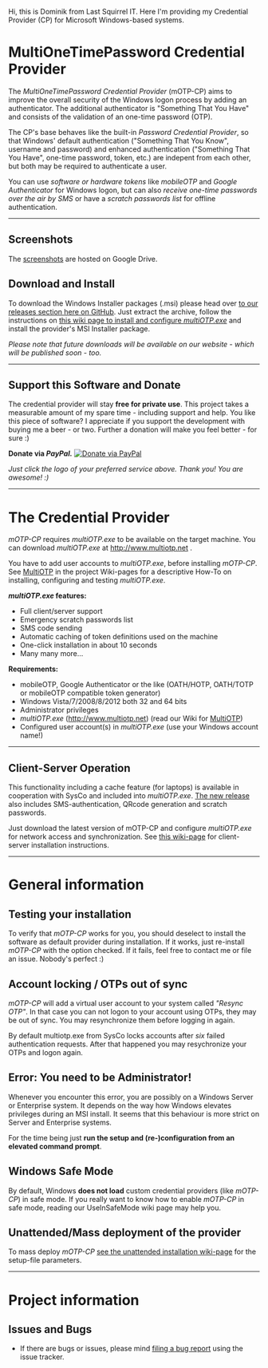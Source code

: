 Hi, this is Dominik from Last Squirrel IT. Here I'm providing my Credential Provider (CP) for Microsoft Windows-based systems.

MultiOneTimePassword Credential Provider
========================================

The *MultiOneTimePassword Credential Provider* (mOTP-CP) aims to improve the overall security of the Windows logon process by adding an authenticator. The additional authenticator is "Something That You Have" and consists of the validation of an one-time password (OTP).

The CP's base behaves like the built-in *Password Credential Provider*, so that Windows' default authentication ("Something That You Know", username and password) and enhanced authentication ("Something That You Have", one-time password, token, etc.) are indepent from each other, but both may be required to authenticate a user.

You can use *software or hardware tokens* like *mobileOTP* and *Google Authenticator* for Windows logon, but can also *receive one-time passwords over the air by SMS* or have a *scratch passwords list* for offline authentication.


----


Screenshots
-----------

The [screenshots](http://tinyurl.com/mOTP-Screenshots) are hosted on Google Drive.


Download and Install
--------------------

To download the Windows Installer packages (.msi) please head over [to our releases section here on GitHub](https://github.com/LastSquirrelIT/MultiOneTimePassword-CredentialProvider/releases). Just extract the archive, follow the instructions on [this wiki page to install and configure *multiOTP.exe*](https://github.com/LastSquirrelIT/MultiOneTimePassword-CredentialProvider/wiki/MultiOTP) and install the provider's MSI Installer package.

*Please note that future downloads will be available on our website - which will be published soon - too.*


----


Support this Software and Donate
--------------------------------

The credential provider will stay **free for private use**. This project takes a measurable amount of my spare time - including support and help. You like this piece of software? I appreciate if you support the development with buying me a beer - or two. Further a donation will make you feel better - for sure :)


**Donate via *PayPal.*** [![Donate via PayPal][4]][3]
<!--
Or send a micro donation via *Flattr.* [![Flattr this][2]][1] ***NOT WORKING NOW***
//-->

*Just click the logo of your preferred service above. Thank you! You are awesome! :)*

[1]: http://flattr.com/thing/
[2]: http://api.flattr.com/button/button-static-50x60.png
[3]: https://www.paypal.com/cgi-bin/webscr?cmd=_s-xclick&hosted_button_id=P4L7UBSP57WW4
[4]: https://www.paypalobjects.com/webstatic/de_DE/i/de-pp-logo-100px.png


----


The Credential Provider
=======================

*mOTP-CP* requires *multiOTP.exe* to be available on the target machine. You can download *multiOTP.exe* at http://www.multiotp.net .

You have to add user accounts to *multiOTP.exe*, before installing *mOTP-CP*. See [MultiOTP](https://github.com/LastSquirrelIT/MultiOneTimePassword-CredentialProvider/wiki/MultiOTP) in the project Wiki-pages for a descriptive How-To on installing, configuring and testing *multiOTP.exe*.

***multiOTP.exe* features:**
 - Full client/server support
 - Emergency scratch passwords list
 - SMS code sending
 - Automatic caching of token definitions used on the machine
 - One-click installation in about 10 seconds
 - Many many more...

**Requirements:**
 - mobileOTP, Google Authenticator or the like (OATH/HOTP, OATH/TOTP or mobileOTP compatible token generator)
 - Windows Vista/7/2008/8/2012 both 32 and 64 bits
 - Administrator privileges
 - *multiOTP.exe* (http://www.multiotp.net) (read our Wiki for [MultiOTP](https://github.com/LastSquirrelIT/MultiOneTimePassword-CredentialProvider/wiki/MultiOTP))
 - Configured user account(s) in *multiOTP.exe* (use your Windows account name!)

 
----


Client-Server Operation
-----------------------

This functionality including a cache feature (for laptops) is available in cooperation with SysCo and included into *multiOTP.exe*. [The new release](ttp://www.multiotp.net/website/index.php?language=en) also includes SMS-authentication, QRcode generation and scratch passwords.

Just download the latest version of mOTP-CP and configure *multiOTP.exe* for network access and synchronization. See [this wiki-page](https://github.com/LastSquirrelIT/MultiOneTimePassword-CredentialProvider/wiki/MultiOTPClientServerSetUp) for client-server installation instructions.


----


General information
===================
Testing your installation
-------------------------
To verify that *mOTP-CP* works for you, you should deselect to install the software as default provider during installation. If it works, just re-install *mOTP-CP* with the option checked. If it fails, feel free to contact me or file an issue. Nobody's perfect  :)

Account locking / OTPs out of sync
----------------------------------

*mOTP-CP* will add a virtual user account to your system called *"Resync OTP"*.
In that case you can not logon to your account using OTPs, they may be out of sync. You may resynchronize them before logging in again.

By default multiotp.exe from SysCo locks accounts after *six* failed authentication requests. After that happened you may resychronize your OTPs and logon again.

Error: You need to be Administrator!
------------------------------------

Whenever you encounter this error, you are possibly on a Windows Server or Enterprise system. It depends on the way how Windows elevates privileges during an MSI install. It seems that this behaviour is more strict on Server and Enterprise systems.

For the time being just **run the setup and (re-)configuration from an elevated command prompt**.

Windows Safe Mode
-----------------

By default, Windows **does not load** custom credential providers (like *mOTP-CP*) in safe mode.
If you really want to know how to enable *mOTP-CP* in safe mode, reading our UseInSafeMode wiki page may help you.

Unattended/Mass deployment of the provider
------------------------------------------

To mass deploy *mOTP-CP* [see the unattended installation wiki-page](https://github.com/LastSquirrelIT/MultiOneTimePassword-CredentialProvider/wiki/UnattendedInstallation) for the setup-file parameters.


----


Project information
===================
Issues and Bugs
---------------
 - If there are bugs or issues, please mind [filing a bug report](https://github.com/LastSquirrelIT/MultiOneTimePassword-CredentialProvider/issues) using the issue tracker.